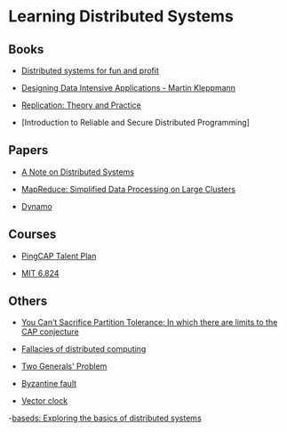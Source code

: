 # Learning Distributed Systems 


## Books

- [Distributed systems for fun and profit](http://book.mixu.net/distsys/)

- [Designing Data Intensive Applications - Martin Kleppmann]()

- [Replication: Theory and Practice]()

- [Introduction to Reliable and Secure Distributed Programming]

## Papers

- [A Note on Distributed Systems](citeseerx.ist.psu.edu/viewdoc/summary?doi=10.1.1.41.7628)

- [MapReduce: Simplified Data Processing on Large Clusters](https://ai.google/research/pubs/pub62)

- [Dynamo](www.allthingsdistributed.com/files/amazon-dynamo-sosp2007.pdf)

## Courses

- [PingCAP Talent Plan](https://github.com/pingcap/talent-plan)

- [MIT 6.824](https://pdos.csail.mit.edu/6.824/schedule.html)

## Others

- [You Can’t Sacrifice Partition Tolerance: In which there are limits to the CAP conjecture](https://codahale.com/you-cant-sacrifice-partition-tolerance/)

- [Fallacies of distributed computing](https://en.wikipedia.org/wiki/Fallacies_of_distributed_computing)

- [Two Generals' Problem](https://en.wikipedia.org/wiki/Two_Generals%27_Problem)

- [Byzantine fault](https://en.wikipedia.org/wiki/Byzantine_fault)

- [Vector clock](https://en.wikipedia.org/wiki/Vector_clock)

-[baseds: Exploring the basics of distributed systems](https://medium.com/baseds)
